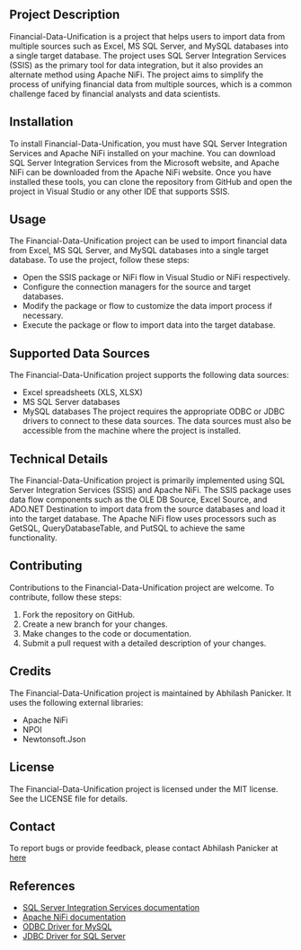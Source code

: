 ## Project Description
Financial-Data-Unification is a project that helps users to import data from multiple sources such as Excel, MS SQL Server, and MySQL databases into a single target database. The project uses SQL Server Integration Services (SSIS) as the primary tool for data integration, but it also provides an alternate method using Apache NiFi. The project aims to simplify the process of unifying financial data from multiple sources, which is a common challenge faced by financial analysts and data scientists.

## Installation
To install Financial-Data-Unification, you must have SQL Server Integration Services and Apache NiFi installed on your machine. You can download SQL Server Integration Services from the Microsoft website, and Apache NiFi can be downloaded from the Apache NiFi website. Once you have installed these tools, you can clone the repository from GitHub and open the project in Visual Studio or any other IDE that supports SSIS.

## Usage
The Financial-Data-Unification project can be used to import financial data from Excel, MS SQL Server, and MySQL databases into a single target database. To use the project, follow these steps:

* Open the SSIS package or NiFi flow in Visual Studio or NiFi respectively.
* Configure the connection managers for the source and target databases.
* Modify the package or flow to customize the data import process if necessary.
* Execute the package or flow to import data into the target database.

## Supported Data Sources
The Financial-Data-Unification project supports the following data sources:

* Excel spreadsheets (XLS, XLSX)
* MS SQL Server databases
* MySQL databases
The project requires the appropriate ODBC or JDBC drivers to connect to these data sources. The data sources must also be accessible from the machine where the project is installed.

## Technical Details
The Financial-Data-Unification project is primarily implemented using SQL Server Integration Services (SSIS) and Apache NiFi. The SSIS package uses data flow components such as the OLE DB Source, Excel Source, and ADO.NET Destination to import data from the source databases and load it into the target database. The Apache NiFi flow uses processors such as GetSQL, QueryDatabaseTable, and PutSQL to achieve the same functionality.

## Contributing
Contributions to the Financial-Data-Unification project are welcome. To contribute, follow these steps:

1. Fork the repository on GitHub.
2. Create a new branch for your changes.
3. Make changes to the code or documentation.
4. Submit a pull request with a detailed description of your changes.

## Credits
The Financial-Data-Unification project is maintained by Abhilash Panicker. It uses the following external libraries:

* Apache NiFi
* NPOI
* Newtonsoft.Json

## License
The Financial-Data-Unification project is licensed under the MIT license. See the LICENSE file for details.

## Contact
To report bugs or provide feedback, please contact Abhilash Panicker at [here](https://dbugr.vercel.app/contact)

## References
* [SQL Server Integration Services documentation](https://learn.microsoft.com/en-us/sql/integration-services/integration-services-developer-documentation?view=sql-server-ver16)
* [Apache NiFi documentation](https://nifi.apache.org/docs.html)
* [ODBC Driver for MySQL](https://dev.mysql.com/downloads/connector/odbc/)
* [JDBC Driver for SQL Server](https://learn.microsoft.com/en-us/sql/connect/jdbc/microsoft-jdbc-driver-for-sql-server?view=sql-server-ver16)



